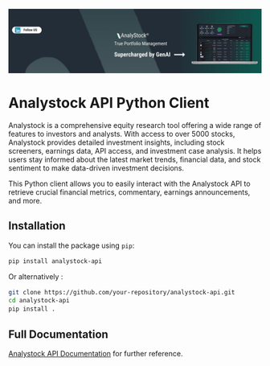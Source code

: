 ![c0](https://github.com/ahgperrin/analystock-api/blob/master/analystock_banner.jpeg)

# Analystock API Python Client

Analystock is a comprehensive equity research tool offering a wide range of features to investors and analysts. With
access to over 5000 stocks, Analystock provides detailed investment insights, including stock screeners, earnings data,
API access, and investment case analysis. It helps users stay informed about the latest market trends, financial data,
and stock sentiment to make data-driven investment decisions.

This Python client allows you to easily interact with the Analystock API to retrieve crucial financial metrics,
commentary, earnings announcements, and more.

## Installation

You can install the package using `pip`:

```bash
pip install analystock-api
```

Or alternatively :

```bash
git clone https://github.com/your-repository/analystock-api.git
cd analystock-api
pip install .
```

## Full Documentation

[Analystock API Documentation](https://www.analystock.ai/base/appendix/api_documentation/) for further reference.
